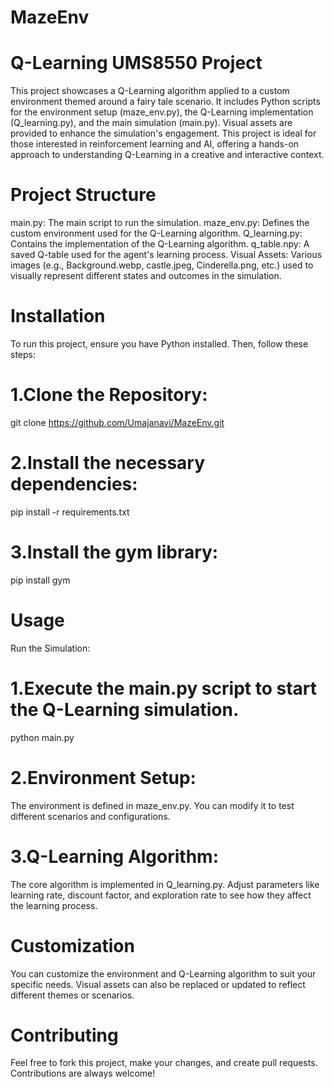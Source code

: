 # MazeEnv
# Q-Learning UMS8550 Project
This project showcases a Q-Learning algorithm applied to a custom environment themed around a fairy tale scenario. It includes Python scripts for the environment setup (maze_env.py), the Q-Learning implementation (Q_learning.py), and the main simulation (main.py). Visual assets are provided to enhance the simulation's engagement. This project is ideal for those interested in reinforcement learning and AI, offering a hands-on approach to understanding Q-Learning in a creative and interactive context.

# Project Structure
main.py: The main script to run the simulation.
maze_env.py: Defines the custom environment used for the Q-Learning algorithm.
Q_learning.py: Contains the implementation of the Q-Learning algorithm.
q_table.npy: A saved Q-table used for the agent's learning process.
Visual Assets: Various images (e.g., Background.webp, castle.jpeg, Cinderella.png, etc.) used to visually represent different states and outcomes in the simulation.

# Installation
To run this project, ensure you have Python installed. Then, follow these steps:

# 1.Clone the Repository:
git clone https://github.com/Umajanavi/MazeEnv.git

# 2.Install the necessary dependencies:
pip install -r requirements.txt

# 3.Install the gym library:
pip install gym

# Usage
Run the Simulation:

# 1.Execute the main.py script to start the Q-Learning simulation.
python main.py

# 2.Environment Setup:

The environment is defined in maze_env.py. You can modify it to test different scenarios and configurations.

# 3.Q-Learning Algorithm:

The core algorithm is implemented in Q_learning.py. Adjust parameters like learning rate, discount factor, and exploration rate to see how they affect the learning process.

# Customization
You can customize the environment and Q-Learning algorithm to suit your specific needs. Visual assets can also be replaced or updated to reflect different themes or scenarios.

# Contributing
Feel free to fork this project, make your changes, and create pull requests. Contributions are always welcome!
